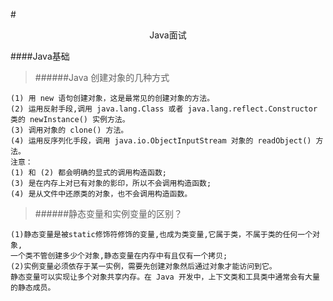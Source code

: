 #<center>Java面试</center>

####Java基础

> ######Java 创建对象的几种方式

    (1) 用 new 语句创建对象，这是最常见的创建对象的方法。
    (2) 运用反射手段,调用 java.lang.Class 或者 java.lang.reflect.Constructor 类的 newInstance() 实例方法。
    (3) 调用对象的 clone() 方法。
    (4) 运用反序列化手段，调用 java.io.ObjectInputStream 对象的 readObject() 方法。
    注意：
    (1) 和 (2) 都会明确的显式的调用构造函数;
    (3) 是在内存上对已有对象的影印，所以不会调用构造函数;
    (4) 是从文件中还原类的对象，也不会调用构造函数。

> ######静态变量和实例变量的区别？
    
    (1)静态变量是被static修饰符修饰的变量,也成为类变量,它属于类，不属于类的任何一个对象,
    一个类不管创建多少个对象,静态变量在内存中有且仅有一个拷贝;
    (2)实例变量必须依存于某一实例，需要先创建对象然后通过对象才能访问到它。
    静态变量可以实现让多个对象共享内存。在 Java 开发中，上下文类和工具类中通常会有大量的静态成员。

